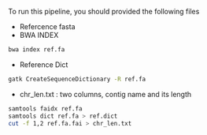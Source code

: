 To run this pipeline, you should provided the following files

- Refercence fasta
- BWA INDEX

```bash
bwa index ref.fa
```

- Reference Dict

```bash
gatk CreateSequenceDictionary -R ref.fa
```

- chr_len.txt : two columns, contig name and its length

```bash
samtools faidx ref.fa
samtools dict ref.fa > ref.dict
cut -f 1,2 ref.fa.fai > chr_len.txt
```
